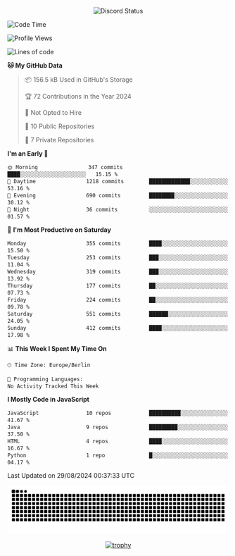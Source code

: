 <!-- Discord Status -->
<p align="center">
  <img src="https://lanyard.cnrad.dev/api/531896089096486922?borderRadius=30px" alt="Discord Status" />
</p>

<!--START_SECTION:waka-->
![Code Time](http://img.shields.io/badge/Code%20Time-920%20hrs%2025%20mins-blue)

![Profile Views](http://img.shields.io/badge/Profile%20Views-9-blue)

![Lines of code](https://img.shields.io/badge/From%20Hello%20World%20I%27ve%20Written-3.9%20million%20lines%20of%20code-blue)

**🐱 My GitHub Data** 

> 📦 156.5 kB Used in GitHub's Storage 
 > 
> 🏆 72 Contributions in the Year 2024
 > 
> 🚫 Not Opted to Hire
 > 
> 📜 10 Public Repositories 
 > 
> 🔑 7 Private Repositories 
 > 
**I'm an Early 🐤** 

```text
🌞 Morning                347 commits         ████░░░░░░░░░░░░░░░░░░░░░   15.15 % 
🌆 Daytime                1218 commits        █████████████░░░░░░░░░░░░   53.16 % 
🌃 Evening                690 commits         ████████░░░░░░░░░░░░░░░░░   30.12 % 
🌙 Night                  36 commits          ░░░░░░░░░░░░░░░░░░░░░░░░░   01.57 % 
```
📅 **I'm Most Productive on Saturday** 

```text
Monday                   355 commits         ████░░░░░░░░░░░░░░░░░░░░░   15.50 % 
Tuesday                  253 commits         ███░░░░░░░░░░░░░░░░░░░░░░   11.04 % 
Wednesday                319 commits         ███░░░░░░░░░░░░░░░░░░░░░░   13.92 % 
Thursday                 177 commits         ██░░░░░░░░░░░░░░░░░░░░░░░   07.73 % 
Friday                   224 commits         ██░░░░░░░░░░░░░░░░░░░░░░░   09.78 % 
Saturday                 551 commits         ██████░░░░░░░░░░░░░░░░░░░   24.05 % 
Sunday                   412 commits         ████░░░░░░░░░░░░░░░░░░░░░   17.98 % 
```


📊 **This Week I Spent My Time On** 

```text
🕑︎ Time Zone: Europe/Berlin

💬 Programming Languages: 
No Activity Tracked This Week
```

**I Mostly Code in JavaScript** 

```text
JavaScript               10 repos            ██████████░░░░░░░░░░░░░░░   41.67 % 
Java                     9 repos             █████████░░░░░░░░░░░░░░░░   37.50 % 
HTML                     4 repos             ████░░░░░░░░░░░░░░░░░░░░░   16.67 % 
Python                   1 repo              █░░░░░░░░░░░░░░░░░░░░░░░░   04.17 % 
```




 Last Updated on 29/08/2024 00:37:33 UTC
<!--END_SECTION:waka-->

<!-- GitHub Contribution Snake -->
<p align="center">
  <img src="https://raw.githubusercontent.com/vxnsin/vxnsin/output/github-contribution-grid-snake-dark.svg" alt="GitHub Contribution Snake" />
</p>

<!-- GitHub Trophy -->
<p align="center">
  <a href="https://github.com/ryo-ma/github-profile-trophy">
    <img src="https://github-profile-trophy.vercel.app/?username=vxnsin&theme=onedark" alt="trophy" />
  </a>
</p>
